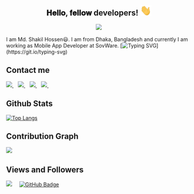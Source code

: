 <h2 align="center"> 𝐇𝐞𝐥𝐥𝐨, 𝐟𝐞𝐥𝐥𝐨𝐰 developers! <img src="https://raw.githubusercontent.com/ABSphreak/ABSphreak/master/gifs/Hi.gif" width="30px"></h2>

<p align="center" ><img 
 src="https://user-images.githubusercontent.com/22797857/90096358-dba16400-dd54-11ea-8e44-e181ada72661.gif" width="50%"/></p>

I am Md. Shakil Hossen😃. I am from Dhaka, Bangladesh and currently I am working as Mobile App Developer at SovWare.
[![Typing SVG](https://readme-typing-svg.herokuapp.com?vCenter=true&width=500&lines=Mobile+App+Developer;Flutter+Developer+with+3%2B+Years+Experience;)](https://git.io/typing-svg)
## Contact me
<p align='start'>
<a href="mailto:shakilhossain38@gmail.com">
  <img src="https://img.shields.io/badge/email me-%23D14836.svg?&style=for-the-badge&logo=gmail&logoColor=white" />
</a>&nbsp;&nbsp;
<a href="https://www.linkedin.com/in/shakilhossain38/">
  <img src="https://img.shields.io/badge/linkedin-%230077B5.svg?&style=for-the-badge&logo=linkedin&logoColor=white" />
</a>&nbsp;&nbsp;
    <a href="https://twitter.com/shakilhossain38">
  <img src="https://img.shields.io/badge/twitter-%231DA1F2.svg?&style=for-the-badge&logo=twitter&logoColor=white" />
</a>&nbsp;&nbsp;
<a href="https://www.facebook.com/shakilhossen38">
  <img src="https://img.shields.io/badge/facebook-%231DA1F2.svg?&style=for-the-badge&logo=facebook&logoColor=white" />
</a>&nbsp;&nbsp;

 ## Github Stats
 
 [![Top Langs](https://github-readme-stats.vercel.app/api/top-langs/?username=shakilhossain38&layout=compact&title_color=FFFFFF&icon_color=FFFFFF&text_color=FFFFFF&bg_color=0D1117)](https://github.com/shakilhossain38/github-readme-stats) 
 ##  Contribution Graph

<a href="https://github.com/shakilhossain38">
    <img src="https://github-readme-streak-stats.herokuapp.com/?user=shakilhossain38"/>
  </a>

## Views and Followers
<p align="start">
<img src="https://komarev.com/ghpvc/?username=shakilhossain38">&nbsp;&nbsp;&nbsp;&nbsp;</a>
<a href="https://github.com/shakilhossain38?tab=followers"><img src="https://img.shields.io/github/followers/shakilhossain38?label=Followers&style=social" alt="GitHub Badge"></a>
</p>
